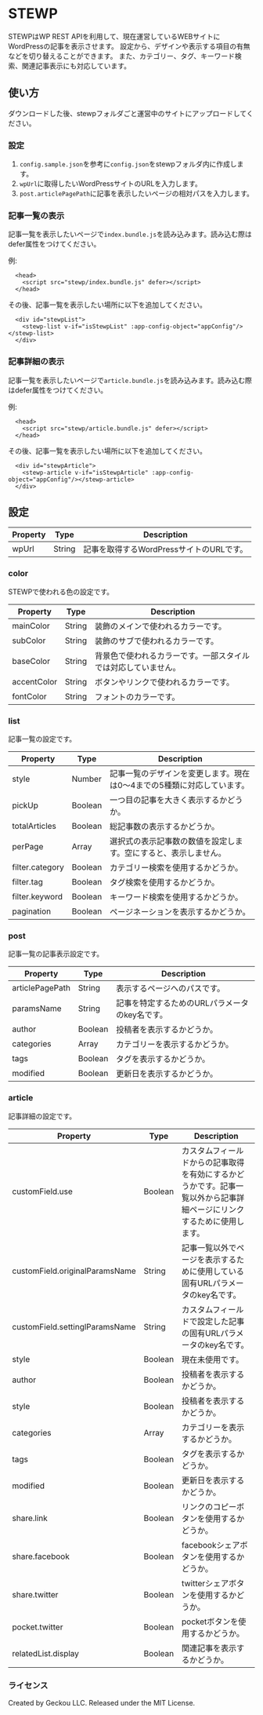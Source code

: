 # STEWP
STEWPはWP REST APIを利用して、現在運営しているWEBサイトにWordPressの記事を表示させます。
設定から、デザインや表示する項目の有無などを切り替えることができます。
また、カテゴリー、タグ、キーワード検索、関連記事表示にも対応しています。

## 使い方
ダウンロードした後、stewpフォルダごと運営中のサイトにアップロードしてください。

### 設定
1. `config.sample.json`を参考に`config.json`をstewpフォルダ内に作成します。
2. `wpUrl`に取得したいWordPressサイトのURLを入力します。
3. `post.articlePagePath`に記事を表示したいページの相対パスを入力します。

### 記事一覧の表示
記事一覧を表示したいページで`index.bundle.js`を読み込みます。読み込む際はdefer属性をつけてください。

例:
```
  <head>
    <script src="stewp/index.bundle.js" defer></script>
  </head>
```

その後、記事一覧を表示したい場所に以下を追加してください。

```
  <div id="stewpList">
    <stewp-list v-if="isStewpList" :app-config-object="appConfig"/></stewp-list>
  </div>
```

### 記事詳細の表示

記事一覧を表示したいページで`article.bundle.js`を読み込みます。読み込む際はdefer属性をつけてください。

例:
```
  <head>
    <script src="stewp/article.bundle.js" defer></script>
  </head>
```

その後、記事一覧を表示したい場所に以下を追加してください。

```
  <div id="stewpArticle">
    <stewp-article v-if="isStewpArticle" :app-config-object="appConfig"/></stewp-article>
  </div>
```
## 設定

| Property | Type | Description |
----|----|---- 
| wpUrl | String | 記事を取得するWordPressサイトのURLです。 |

### color
STEWPで使われる色の設定です。

| Property | Type | Description |
----|----|---- 
| mainColor | String | 装飾のメインで使われるカラーです。 |
| subColor | String | 装飾のサブで使われるカラーです。 |
| baseColor | String | 背景色で使われるカラーです。一部スタイルでは対応していません。 |
| accentColor | String | ボタンやリンクで使われるカラーです。 |
| fontColor | String | フォントのカラーです。 |

### list
記事一覧の設定です。

| Property | Type | Description |
----|----|---- 
| style | Number | 記事一覧のデザインを変更します。現在は0〜4までの5種類に対応しています。 |
| pickUp | Boolean | 一つ目の記事を大きく表示するかどうか。 |
| totalArticles | Boolean | 総記事数の表示するかどうか。 |
| perPage | Array | 選択式の表示記事数の数値を設定します。空にすると、表示しません。 |
| filter.category | Boolean | カテゴリー検索を使用するかどうか。 |
| filter.tag | Boolean | タグ検索を使用するかどうか。 |
| filter.keyword | Boolean | キーワード検索を使用するかどうか。 |
| pagination | Boolean | ページネーションを表示するかどうか。 |

### post
記事一覧の記事表示設定です。

| Property | Type | Description |
----|----|---- 
| articlePagePath | String | 表示するページへのパスです。 |
| paramsName | String | 記事を特定するためのURLパラメータのkey名です。 |
| author | Boolean | 投稿者を表示するかどうか。 |
| categories | Array | カテゴリーを表示するかどうか。 |
| tags | Boolean | タグを表示するかどうか。 |
| modified | Boolean | 更新日を表示するかどうか。 |

### article
記事詳細の設定です。

| Property | Type | Description |
----|----|---- 
| customField.use | Boolean | カスタムフィールドからの記事取得を有効にするかどうかです。記事一覧以外から記事詳細ページにリンクするために使用します。 |
| customField.originalParamsName | String | 記事一覧以外でページを表示するために使用している固有URLパラメータのkey名です。 |
| customField.settinglParamsName | String | カスタムフィールドで設定した記事の固有URLパラメータのkey名です。 |
| style | Boolean | 現在未使用です。 |
| author | Boolean | 投稿者を表示するかどうか。 |
| style | Boolean | 投稿者を表示するかどうか。 |
| categories | Array | カテゴリーを表示するかどうか。 |
| tags | Boolean | タグを表示するかどうか。 |
| modified | Boolean | 更新日を表示するかどうか。 |
| share.link | Boolean | リンクのコピーボタンを使用するかどうか。 |
| share.facebook | Boolean | facebookシェアボタンを使用するかどうか。 |
| share.twitter | Boolean | twitterシェアボタンを使用するかどうか。 |
| pocket.twitter | Boolean | pocketボタンを使用するかどうか。 |
| relatedList.display | Boolean | 関連記事を表示するかどうか。 |

### ライセンス

Created by Geckou LLC. Released under the MIT License.
